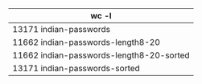 |wc -l|
|---|
|13171 indian-passwords|
|11662 indian-passwords-length8-20|
|11662 indian-passwords-length8-20-sorted|
|13171 indian-passwords-sorted|
